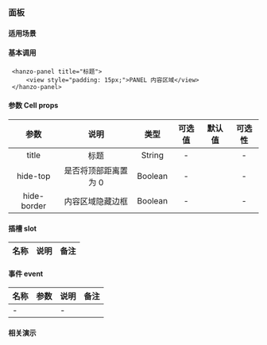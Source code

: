 ### 面板

#### 适用场景
> 

#### 基本调用
``` 
 <hanzo-panel title="标题">
     <view style="padding: 15px;">PANEL 内容区域</view>
 </hanzo-panel>
```
#### 参数 Cell props
| 参数 |   说明    |  类型  | 可选值 | 默认值 | 可选性 |
| :--: | :-------: | :----: | :----: | :----: | :----: |
|  title  |  标题  |  String  |   -   |     |   -    |
|  hide-top  |  是否将顶部距离置为 0  |  Boolean |   -   |     |   -    |
|  hide-border  |  内容区域隐藏边框 | Boolean  |   -   |     |   -    |


####  插槽 slot
| 名称          |  说明               | 备注            |
| ------------- |:-------------:| :--------------------| 


#### 事件 event
| 名称          |  参数         | 说明                 | 备注            |
| ------------- |:-------------:| :--------------------| :---------------| 
| -          |               |  -  |               |


#### 相关演示


